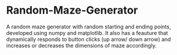 # Random-Maze-Generator
A random maze generator with random starting and ending points, developed using numpy and matplotlib. It also has a feauture that dynamically responds to button clicks (up arrow/ down arrow) and increases or decreases the dimensions of maze accordingly.
